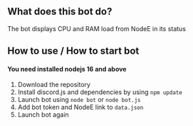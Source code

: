 ## What does this bot do?
The bot displays CPU and RAM load from NodeE in its status
## How to use / How to start bot
#### You need installed nodejs 16 and above
1. Download the repository
1. Install discord.js and dependencies by using `npm update`
1. Launch bot using `node bot` or `node bot.js`
1. Add bot token and NodeE link to `data.json`
1. Launch bot again
